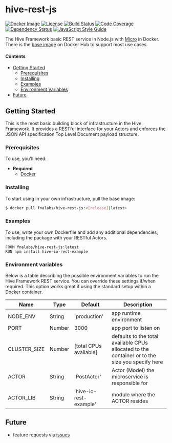 # hive-rest-js

[![Docker Image][docker-image]][docker-url]
[![License][license-image]][license-url]
[![Build Status][circle-image]][circle-url]
[![Code Coverage][codecov-image]][codecov-url]
[![Dependency Status][depstat-image]][depstat-url]
[![JavaScript Style Guide][style-image]][style-url]

The Hive Framework basic REST service in Node.js with [Micro](https://www.npmjs.com/package/micro) in Docker. There is the [base image](https://hub.docker.com/r/fnalabs/hive-rest-js/) on Docker Hub to support most use cases.

#### Contents
- [Getting Started](#getting-started)
  - [Prerequisites](#prerequisites)
  - [Installing](#installing)
  - [Examples](#examples)
  - [Environment Variables](#environment-variables)
- [Future](#future)

## Getting Started
This is the most basic building block of infrastructure in the Hive Framework. It provides a RESTful interface for your Actors and enforces the JSON API specification Top Level Document payload structure.

### Prerequisites
To use, you'll need:
- **Required**
  - [Docker](https://www.docker.com/)

### Installing
To start using in your own infrastructure, pull the base image:
```sh
$ docker pull fnalabs/hive-rest-js:<[release]|latest>
```

### Examples
To use, write your own Dockerfile and add any additional dependencies, including the package with your RESTful Actors.
```
FROM fnalabs/hive-rest-js:latest
RUN npm install hive-io-rest-example
```

### Environment variables
Below is a table describing the possible environment variables to run the Hive Framework REST service. You can override these settings if/when required. This option works great if using the standard setup within a Docker container.

Name               | Type    | Default                 | Description
------------------ | ------- | ----------------------- | -------------------------------------------------------
NODE_ENV           | String  | 'production'            | app runtime environment
PORT               | Number  | 3000                    | app port to listen on
CLUSTER_SIZE       | Number  | [total CPUs available]  | defaults to the total available CPUs allocated to the container or to the size you specify here
ACTOR              | String  | 'PostActor'             | Actor (Model) the microservice is responsible for
ACTOR_LIB          | String  | 'hive-io-rest-example'  | module where the ACTOR resides

## Future
- feature requests via [issues](https://github.com/fnalabs/hive-rest-js/issues)

[docker-image]: https://images.microbadger.com/badges/version/fnalabs/hive-rest-js.svg
[docker-url]: https://hub.docker.com/r/fnalabs/hive-rest-js/

[license-image]: https://img.shields.io/badge/License-Apache%202.0-blue.svg
[license-url]: https://github.com/fnalabs/hive-rest-js/blob/master/LICENSE

[circle-image]: https://img.shields.io/circleci/project/github/fnalabs/hive-rest-js.svg
[circle-url]: https://circleci.com/gh/fnalabs/hive-rest-js

[codecov-image]: https://img.shields.io/codecov/c/github/fnalabs/hive-rest-js.svg
[codecov-url]: https://codecov.io/gh/fnalabs/hive-rest-js

[depstat-image]: https://img.shields.io/david/fnalabs/hive-rest-js.svg
[depstat-url]: https://david-dm.org/fnalabs/hive-rest-js

[style-image]: https://img.shields.io/badge/code_style-standard-brightgreen.svg
[style-url]: https://standardjs.com
